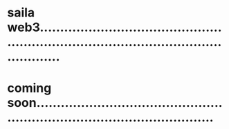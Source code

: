 # saila web3...............................................................................................................
# coming soon.................................................................................................
